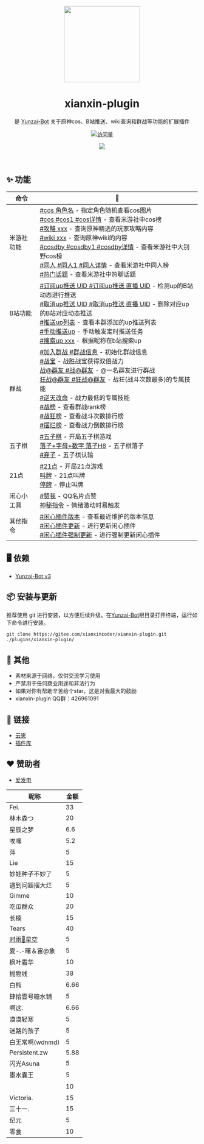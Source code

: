<p align="center">
  <a href="https://gitee.com/xianxincoder/xianxin-plugin">
    <img width="200" src="https://gitee.com/xianxincoder/xianxin-plugin/raw/master/resources/img/rank/top.png">
  </a>
</p>

<h1 align="center">xianxin-plugin</h1>

<div align="center">

是 <a href="https://gitee.com/Le-niao/Yunzai-Bot" target="_blank">Yunzai-Bot</a> 关于原神cos、B站推送、wiki查询和群战等功能的扩展插件

[![访问量](https://profile-counter.glitch.me/xianxin-plugin/count.svg)](https://gitee.com/xianxincoder/xianxin-plugin)


<img src="https://cdn.jsdelivr.net/gh/xianxincoder/xianxincoder/assets/github-contribution-grid-snake.svg">

</div>
<br />
<br />


## ✨ 功能

| 命令 | 🌰 |
| --- | --- |
| 米游社功能 | [#cos 角色名](https://gitee.com/xianxincoder/xianxin-plugin) - 指定角色随机查看cos图片<br/>[#cos #cos1 #cos详情](https://gitee.com/xianxincoder/xianxin-plugin) - 查看米游社中cos榜<br/>[#攻略 xxx](https://gitee.com/xianxincoder/xianxin-plugin) - 查询原神精选的玩家攻略内容<br/>[#wiki xxx](https://gitee.com/xianxincoder/xianxin-plugin) - 查询原神wiki的内容<br/>[#cosdby #cosdby1 #cosdby详情](https://gitee.com/xianxincoder/xianxin-plugin) - 查看米游社中大别野cos榜<br/>[#同人 #同人1 #同人详情](https://gitee.com/xianxincoder/xianxin-plugin) - 查看米游社中同人榜<br/>[#热门话题](https://gitee.com/xianxincoder/xianxin-plugin) - 查看米游社中热聊话题 |
| B站功能 | [#订阅up推送 UID #订阅up推送 直播 UID](https://gitee.com/xianxincoder/xianxin-plugin) - 检测up的B站动态进行推送<br/>[#取消up推送 UID #取消up推送 直播 UID](https://gitee.com/xianxincoder/xianxin-plugin) - 删除对应up的B站对应动态推送<br/>[#推送up列表](https://gitee.com/xianxincoder/xianxin-plugin) - 查看本群添加的up推送列表<br/>[#手动推送up](https://gitee.com/xianxincoder/xianxin-plugin) - 手动触发定时推送任务<br/>[#搜索up xxx](https://gitee.com/xianxincoder/xianxin-plugin) - 根据昵称在b站搜索up |
| 群战 | [#加入群战 #群战信息](https://gitee.com/xianxincoder/xianxin-plugin) - 初始化群战信息<br/>[#战宝](https://gitee.com/xianxincoder/xianxin-plugin) - 战胜战宝获得双倍战力<br/>[战@群友 #战@群友](https://gitee.com/xianxincoder/xianxin-plugin) - @一名群友进行群战<br/>[狂战@群友 #狂战@群友](https://gitee.com/xianxincoder/xianxin-plugin) - 战狂(战斗次数最多)的专属技能<br/>[#逆天改命](https://gitee.com/xianxincoder/xianxin-plugin) - 战力最低的专属技能<br/>[#战榜](https://gitee.com/xianxincoder/xianxin-plugin) - 查看群战rank榜<br/>[#战狂榜](https://gitee.com/xianxincoder/xianxin-plugin) - 查看战斗次数排行榜<br/>[#摆烂榜](https://gitee.com/xianxincoder/xianxin-plugin) - 查看战力倒数排行榜 |
| 五子棋 | [#五子棋](https://gitee.com/xianxincoder/xianxin-plugin) - 开局五子棋游戏<br/>[落子+字母+数字 落子H8](https://gitee.com/xianxincoder/xianxin-plugin) - 五子棋落子<br/>[#弃子](https://gitee.com/xianxincoder/xianxin-plugin) - 五子棋认输 |
| 21点 | [#21点](https://gitee.com/xianxincoder/xianxin-plugin) - 开局21点游戏<br/>[叫牌](https://gitee.com/xianxincoder/xianxin-plugin) - 21点叫牌<br/>[停牌](https://gitee.com/xianxincoder/xianxin-plugin) - 停止叫牌 |
| 闲心小工具 | [#赞我](https://gitee.com/xianxincoder/xianxin-plugin) - QQ名片点赞<br/>[神秘指令](https://gitee.com/xianxincoder/xianxin-plugin) - 情绪激动时易触发 |
| 其他指令 | [#闲心插件版本](https://gitee.com/xianxincoder/xianxin-plugin) - 查看最近维护的版本信息<br/>[#闲心插件更新](https://gitee.com/xianxincoder/xianxin-plugin) - 进行更新闲心插件<br/>[#闲心插件强制更新](https://gitee.com/xianxincoder/xianxin-plugin) - 进行强制更新闲心插件 |


## 🖥 依赖

- [Yunzai-Bot v3](https://gitee.com/Le-niao/Yunzai-Bot)

## 📦 安装与更新

推荐使用 git 进行安装，以方便后续升级。在[Yunzai-Bot](https://gitee.com/Le-niao/Yunzai-Bot)根目录打开终端，运行如下命令进行安装。

```base
git clone https://gitee.com/xianxincoder/xianxin-plugin.git ./plugins/xianxin-plugin/
```


## 🌈 其他
- 素材来源于网络，仅供交流学习使用
- 严禁用于任何商业用途和非法行为
- 如果对你有帮助辛苦给个star，这是对我最大的鼓励
- xianxin-plugin QQ群：426961091


## 🔗 链接

- [云崽](https://gitee.com/Le-niao/Yunzai-Bot)
- [插件库](https://gitee.com/Hikari666/Yunzai-Bot-plugins-index)


## ❤️ 赞助者

- [爱发电](https://afdian.net/@xianxin)


| 昵称 | 金额 |
| --- | --- |
| Fei. | 33 |
| 林木森つ | 20 |
| 星辰之梦 | 6.6 |
| 唉嘿 | 5.2 |
| 萍| 5 |
| Lie| 15 |
| 妙娃种子不妙了| 5 |
| 遇到问题摆大烂| 5 |
| Gimme| 10 |
| 吃瓜群众| 20 |
| 长楠| 15 |
| Tears| 40 |
| [时雨🌌星空](https://gitee.com/TimeRainStarSky) | 5 |
| 夏-.-曙＆宙@象 | 5 |
| 枫叶霜华 | 10 |
| 抛物线 | 38 |
| 白熊 | 6.66 |
| 肆拾壹号糖水铺 | 5 |
| 啊这. | 6.66 |
| 漠漠轻寒 | 5 |
| 迷路的孩子 | 5 |
| 白无常啊(wdnmd) | 5 |
| Persistent.zw | 5.88 |
| 闪光Asuna | 5 |
| 墨水囊王 | 5 |
|   | 10 |
| Victoria. | 15 |
| 三十一. | 15 |
| 纪元 | 5 |
| 零食 | 10 |


